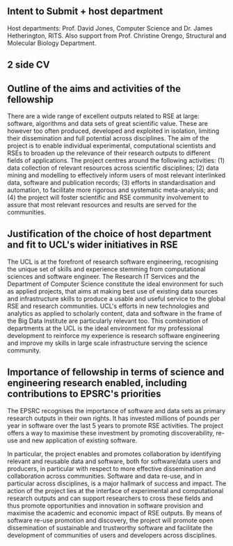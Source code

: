 
## Intent to Submit + host department

Host departments: Prof. David Jones, Computer Science and Dr. James
Hetherington, RITS. Also support from Prof. Christine Orengo,
Structural and Molecular Biology Department.

## 2 side CV

## Outline of the aims and activities of the fellowship

There are a wide range of excellent outputs related to RSE at large:
software, algorithms and data sets of great scientific value. These
are however too often produced, developed and exploited in isolation,
limiting their dissemination and full potential across
disciplines. The aim of the project is to enable individual
experimental, computational scientists and RSEs to broaden up the
relevance of their research outputs to different fields of
applications. The project centres around the following activities: (1)
data collection of relevant resources across scientific disciplines;
(2) data mining and modelling to effectively inform users of most
relevant interlinked data, software and publication records; (3)
efforts in standardisation and automation, to facilitate more rigorous
and systematic meta-analysis; and (4) the project will foster
scientific and RSE community involvement to assure that most relevant
resources and results are served for the communities.

## Justification of the choice of host department and fit to UCL's wider initiatives in RSE

The UCL is at the forefront of research software engineering,
recognising the unique set of skills and experience stemming from
computational sciences and software engineer. The Research IT Services
and the Department of Computer Science constitute the ideal
environment for such as applied projects, that aims at making best use
of existing data sources and infrastructure skills to produce a usable
and useful service to the global RSE and research communities. UCL's
efforts in new technologies and analytics as applied to scholarly
content, data and software in the frame of the Big Data Institute are
particularly relevant too. This combination of departments at the UCL
is the ideal environment for my professional development to reinforce
my experience is research software engineering and improve my skills
in large scale infrastructure serving the science community.

## Importance of fellowship in terms of science and engineering research enabled, including contributions to EPSRC's priorities

The EPSRC recognises the importance of software and data sets as
primary research outputs in their own rights. It has invested millions
of pounds per year in software over the last 5 years to promote RSE
activities. The project offers a way to maximise these investment by
promoting discoverability, re-use and new application of existing
software. 

In particular, the project enables and promotes collaboration by
identifying relevant and reusable data and software, both for
software/data users and producers, in particular with respect to more
effective dissemination and collaboration across communities. Software
and data re-use, and in particular across disciplines, is a major
hallmark of success and impact. The action of the project lies at the
interface of experimental and computational research outputs and can
support researchers to cross these fields and thus promote
opportunities and innovation in software provision and maximise the
academic and economic impact of RSE outputs. By means of software
re-use promotion and discovery, the project will promote open
dissemination of sustainable and trustworthy software and facilitate
the development of communities of users and developers across
disciplines.

